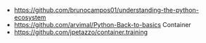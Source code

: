 - https://github.com/brunocampos01/understanding-the-python-ecosystem
- https://github.com/arvimal/Python-Back-to-basics
Container 
- https://github.com/jpetazzo/container.training
